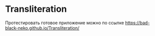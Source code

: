 # Transliteration
Протестировать готовое приложение можно по ссылке https://bad-black-neko.github.io/Transliteration/
